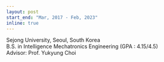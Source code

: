 ```yaml
---
layout: post
start_end: "Mar, 2017 - Feb, 2023"
inline: true
---
```


Sejong University, Seoul, South Korea \
B.S. in Intelligence Mechatronics Engineering (GPA : 4.15/4.5) \
Advisor: Prof. Yukyung Choi
